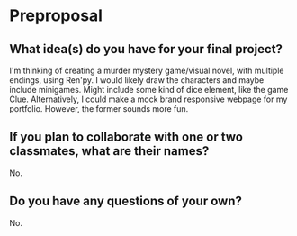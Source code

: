 # Preproposal

## What idea(s) do you have for your final project?

I'm thinking of creating a murder mystery game/visual novel, with multiple endings, using Ren'py. I would likely draw the characters and maybe include minigames. Might include some kind of dice element, like the game Clue.
Alternatively, I could make a mock brand responsive webpage for my portfolio. However, the former sounds more fun.

## If you plan to collaborate with one or two classmates, what are their names?

No.

## Do you have any questions of your own?

No.

